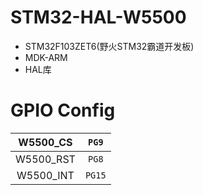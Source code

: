 # STM32-HAL-W5500
- STM32F103ZET6(野火STM32霸道开发板)
- MDK-ARM
- HAL库
# GPIO Config
|W5500_CS|`PG9`|
|:---:|:----:|
|W5500_RST|`PG8`|
|W5500_INT|`PG15`|

